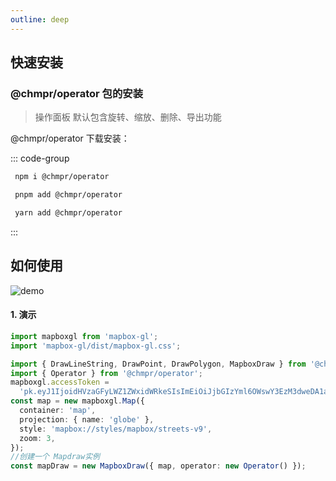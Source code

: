 ```yaml
---
outline: deep
---
```


## 快速安装

### @chmpr/operator 包的安装

> 操作面板 默认包含旋转、缩放、删除、导出功能

@chmpr/operator 下载安装：

::: code-group

```sh [npm]
 npm i @chmpr/operator
```

```sh [pnpm]
 pnpm add @chmpr/operator
```

```sh [yarn]
 yarn add @chmpr/operator
```

:::

## 如何使用

![demo](/operator.gif)

#### 1. 演示

```ts
import mapboxgl from 'mapbox-gl';
import 'mapbox-gl/dist/mapbox-gl.css';

import { DrawLineString, DrawPoint, DrawPolygon, MapboxDraw } from '@chmpr/map-draw';
import { Operator } from '@chmpr/operator';
mapboxgl.accessToken =
  'pk.eyJ1IjoidHVzaGFyLWZ1ZWxidWRkeSIsImEiOiJjbGIzYml6OWswY3EzM3dweDA1am82OGhqIn0.dQ99KMNUXLKu6MXi1VlwxA';
const map = new mapboxgl.Map({
  container: 'map',
  projection: { name: 'globe' },
  style: 'mapbox://styles/mapbox/streets-v9',
  zoom: 3,
});
//创建一个 Mapdraw实例
const mapDraw = new MapboxDraw({ map, operator: new Operator() });
```
